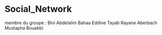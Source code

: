 # Social_Network
membre du groupe :
    Bini Abdelalim
    Bahaa Eddine Tayab 
    Rayane Aberbach
    Mustapha Bouabbi
